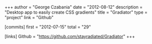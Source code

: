 +++
author = "George Czabania"
date = "2012-08-12"
description = "Desktop app to easily create CSS gradients"
title = "Gradiator"
type = "project"
link = "Github"

[commits]
  first = "2012-07-15"
  total = "29"

[links]
  Github = "https://github.com/stayradiated/Gradiator"
+++


